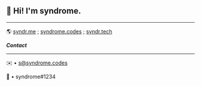 ## 👋 Hi! I'm syndrome.
---

🌎 [syndr.me](https://syndr.me) ; [syndrome.codes](https://syndrome.codes) ; [syndr.tech](https://syndr.tech)

*__Contact__*
***

✉️ • s@syndrome.codes

💬 • syndrome#1234
